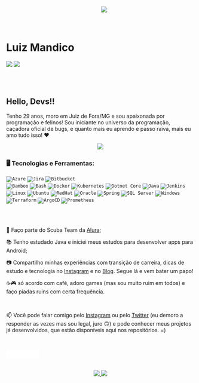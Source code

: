 <img align="right" width="250px" style="margin-top:-20px" src="https://public.sn.files.1drv.com/y4mvjIwtzrYD_G7VJBHBrF0-ZVr4qcwqCar9K-MdHZr97u6Kj4h-HjEcK8djVd4ef7IjtF2BYd8QC2vv7F4uinxky-En83P0NnSiTydNlDXXQOjlwjEhrUKJa62NCTdTw_ADIkMghYEOZQAJ-BPpe4hOxSEK8ccnphdV-KzQGnlipzIYn3vlxVw41EZQJ2ffZA3-rQOSSQ7MU6Xij1LY22zCAw0ypgjSGCpKIg2dmVFds4">


</br>
</br>

<div dsplay="inline-block">
 
 <h1 align="left">Luiz Mandico</h1>

<a href = "mailto:luizmandico@gmail.com"><img src="https://img.shields.io/badge/Gmail-D14836?style=for-the-badge&logo=gmail&logoColor=white" target="_blank"></a>
<a href="https://www.linkedin.com/in/luiz-mandico-6a4a2430/" target="_blank"><img src="https://img.shields.io/badge/-LinkedIn-%230077B5?style=for-the-badge&logo=linkedin&logoColor=white" target="_blank"></a>   
</div>
</div>



</br>
</br>

## Hello, Devs!!

Tenho 29 anos, moro em Juiz de Fora/MG e sou apaixonada por programação e felinos! Sou iniciante no universo da programação, caçadora oficial de bugs, e quanto mais eu aprendo e passo raiva, mais eu amo tudo isso!  ❤

<p align="center">
  <img src="https://super.abril.com.br/wp-content/uploads/2016/09/super_imggato_digitando_0.gif" width="350">
</p>

### 🖥️ Tecnologias e Ferramentas: 
<code><img width="40px" src="https://cdn.jsdelivr.net/gh/devicons/devicon/icons/azure/azure-original.svg" title = "Azure"/></code>
<code><img width="40px" src="https://cdn.jsdelivr.net/gh/devicons/devicon/icons/jira/jira-original.svg" title = "Jira"/></code>
<code><img width="40px" src="https://cdn.jsdelivr.net/gh/devicons/devicon/icons/bitbucket/bitbucket-original.svg" title = "Bitbucket" />  </code>
<code><img width="40px" src="https://cdn.jsdelivr.net/gh/devicons/devicon/icons/bamboo/bamboo-original.svg" title = "Bamboo"/></code>
<code><img width="40px" src="https://cdn.jsdelivr.net/gh/devicons/devicon/icons/bash/bash-original.svg" title = "Bash"/></code>
<code><img width="40px" src="https://cdn.jsdelivr.net/gh/devicons/devicon/icons/docker/docker-original-wordmark.svg" title = "Docker"/></code>
<code><img width="40px" src="https://cdn.jsdelivr.net/gh/devicons/devicon/icons/kubernetes/kubernetes-plain.svg" title = "Kubernetes" /></code>
<code><img width="40px" src="https://cdn.jsdelivr.net/gh/devicons/devicon/icons/dotnetcore/dotnetcore-original.svg" title = "Dotnet Core" /></code>
<code><img width="40px" src="https://cdn.jsdelivr.net/gh/devicons/devicon/icons/java/java-original-wordmark.svg" title = "Java" /></code>
<code><img width="40px" src="https://cdn.jsdelivr.net/gh/devicons/devicon/icons/jenkins/jenkins-original.svg" title = "Jenkins" /></code>
<code><img width="40px" src="https://cdn.jsdelivr.net/gh/devicons/devicon/icons/linux/linux-original.svg" title = "Linux" /></code>
<code><img width="40px" src="https://cdn.jsdelivr.net/gh/devicons/devicon/icons/ubuntu/ubuntu-plain-wordmark.svg" title = "Ubuntu" /></code>
<code><img width="40px" src="https://cdn.jsdelivr.net/gh/devicons/devicon/icons/redhat/redhat-original.svg" title = "RedHat" /></code>
<code><img width="40px" src="https://cdn.jsdelivr.net/gh/devicons/devicon/icons/oracle/oracle-original.svg" title = "Oracle" /></code>
<code><img width="40px" src="https://cdn.jsdelivr.net/gh/devicons/devicon/icons/spring/spring-original.svg" title = "Spring" /></code>
<code><img width="40px" src="https://cdn.jsdelivr.net/gh/devicons/devicon/icons/microsoftsqlserver/microsoftsqlserver-plain-wordmark.svg" title = "SQL Server" /></code>
<code><img width="40px" src="https://cdn.jsdelivr.net/gh/devicons/devicon/icons/windows8/windows8-original.svg" title = "Windows" /></code>
<code><img width="40px" src="https://cdn.jsdelivr.net/gh/devicons/devicon/icons/terraform/terraform-original-wordmark.svg" title = "Terraform" /></code>
<code><img width="40px" src="https://cdn.jsdelivr.net/gh/devicons/devicon/icons/argocd/argocd-original-wordmark.svg" title = "ArgoCD" /></code>
<code><img width="40px" src="https://cdn.jsdelivr.net/gh/devicons/devicon/icons/prometheus/prometheus-original-wordmark.svg" title = "Prometheus" /></code>

</br>
</br>
<div display="inline-block">
 <p align="left">🤿 Faço parte do Scuba Team da <a href="https://www.alura.com.br/">Alura</a>;</p>
 <p align="left">📚 Tenho estudado Java e iniciei meus estudos para desenvolver apps para Android;</p>
 <p align="left">📷 Compartilho minhas experiências com transição de carreira, dicas de estudo e tecnologia no <a href="https://www.instagram.com/jeniblo_dev">Instagram</a> e no <a href="https://dev.to/jeniblo_dev">Blog</a>. Segue lá e vem bater um papo!</p>
 <p align="left">☕🎮 só acordo com café, adoro games (mas sou muito ruim em todos) e faço piadas ruins com certa frequência.</p>
</div>



</br>

📫 Você pode falar comigo pelo [Instagram](https://www.instagram.com/jeniblo_dev) ou pelo [Twitter](https://twitter.com/jeniblo_dev) (eu demoro a responder as vezes mas sou legal, juro 🙃) e pode conhecer meus projetos já desenvolvidos, que estão disponíveis aqui nos repositórios. =)

</br>

<a href="https://www.instagram.com/jeniblo_dev" target="_blank"><img align="left" alt="Instagram" width="22px" src="https://github.com/Aakarsh-B/trying-repos/blob/master/insta.svg" />
<a href="https://twitter.com/jeniblo_dev" target="_blank"><img align="left" alt="Twitter" width="22px" src="https://github.com/Aakarsh-B/trying-repos/blob/master/twitter.svg" />
<a href="https://www.linkedin.com/in/jeniffer-bittencourt" target="_blank"><img align="left" alt="LinkedIn" width="22px" src="https://github.com/Aakarsh-B/trying-repos/blob/master/linkedin.svg" />
<a href="https://dev.to/jeniblo_dev" target="_blank"><img alt="Blog" width="22px" src="https://github.com/Aakarsh-B/trying-repos/blob/master/dev-badge.svg" /></a>

##
<p align="center">
<a href="https://github.com/mandico">
  <img height="180em" src="https://github-readme-stats-eight-theta.vercel.app/api?username=mandico&show_icons=true&theme=algolia&include_all_commits=true&count_private=true"/>
  <img height="180em" src="https://github-readme-stats-eight-theta.vercel.app/api/top-langs/?username=mandico&layout=compact&langs_count=8&theme=algolia"/>
</a>
</p>

